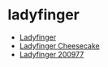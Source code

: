 # ladyfinger

 * [Ladyfinger](../../index/l/ladyfinger-200977.json)
 * [Ladyfinger Cheesecake](../../index/l/ladyfinger-cheesecake.json)
 * [Ladyfinger 200977](../../index/l/ladyfinger-200977.json)
